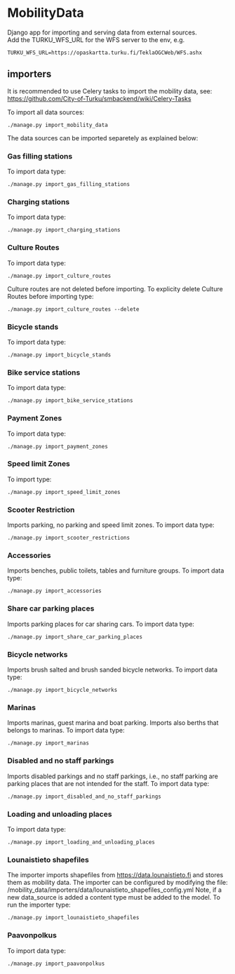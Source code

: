# MobilityData

Django app for importing and serving data from external sources.  
Add the TURKU_WFS_URL for the WFS server to the env, e.g.
```
TURKU_WFS_URL=https://opaskartta.turku.fi/TeklaOGCWeb/WFS.ashx
```

## importers
It is recommended to use Celery tasks to import the mobility data,
see: https://github.com/City-of-Turku/smbackend/wiki/Celery-Tasks

To import all data sources:
```
./manage.py import_mobility_data
```
The data sources can be imported separetely as explained below:

### Gas filling stations  
To import data type:  
```
./manage.py import_gas_filling_stations  
```
### Charging stations  
To import data type:  
```
./manage.py import_charging_stations  
```
### Culture Routes
To import data type:  
```
./manage.py import_culture_routes  
```
Culture routes are not deleted before importing. To explicity delete Culture Routes before importing type:  
```
./manage.py import_culture_routes --delete  
```
### Bicycle stands  
To import data type:  
```
./manage.py import_bicycle_stands 
```

### Bike service stations
To import data type:  
```
./manage.py import_bike_service_stations
```

### Payment Zones
To import data type:
```
./manage.py import_payment_zones
```

### Speed limit Zones
To import type:
```
./manage.py import_speed_limit_zones
```

### Scooter Restriction
Imports parking, no parking and speed limit zones.
To import data type:
```
./manage.py import_scooter_restrictions
```

### Accessories
Imports benches, public toilets, tables and furniture groups.
To import data type:
```
./manage.py import_accessories
```
### Share car parking places
Imports parking places for car sharing cars. 
To import data type:
```
./manage.py import_share_car_parking_places
```

### Bicycle networks
Imports brush salted and brush sanded bicycle networks.
To import data type:
```
./manage.py import_bicycle_networks
```

### Marinas
Imports marinas, guest marina and boat parking.
Imports also berths that belongs to marinas.
To import data type:
```
./manage.py import_marinas
```

### Disabled and no staff parkings
Imports disabled parkings and no staff parkings, i.e., no staff parking are parking places that are not intended for the staff.
To import data type:
```
./manage.py import_disabled_and_no_staff_parkings
```

### Loading and unloading places
To import data type:
```
./manage.py import_loading_and_unloading_places
```

### Lounaistieto shapefiles
The importer imports shapefiles from https://data.lounaistieto.fi and stores them
as mobility data. The importer can be configured by modifying the file:
/mobility_data/importers/data/lounaistieto_shapefiles_config.yml
Note, if a new data_source is added a content type must be added to the model.
To run the importer type:
```
./manage.py import_lounaistieto_shapefiles
```

### Paavonpolkus
To import data type:
```
./manage.py import_paavonpolkus
```